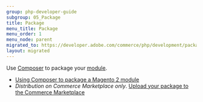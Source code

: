 ```yaml
---
group: php-developer-guide
subgroup: 05_Package
title: Package
menu_title: Package
menu_order: 1
menu_node: parent
migrated_to: https://developer.adobe.com/commerce/php/development/package/
layout: migrated
---
```


Use [Composer](https://getcomposer.org/) to package your [module](https://glossary.magento.com/module).

*  [Using Composer to package a Magento 2 module](package_module.html)
*  *Distribution on Commerce Marketplace only*. [Upload your package to the Commerce Marketplace](https://developer.adobe.com/commerce/marketplace/guides/sellers/)
